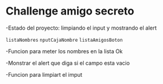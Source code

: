 <h1>Challenge amigo secreto</h1>

-Estado del proyecto: limpiando el input y mostrando el alert

 ```listaNombres```
```nputCajaNombre```
```listaAmigosBoton```

-Funcion para meter los nombres en la lista Ok

-Monstrar el alert que diga si el campo esta vacio 

-Funcion para limpiart el imput 

